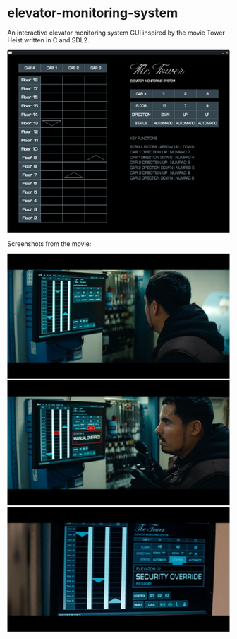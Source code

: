 # elevator-monitoring-system
An interactive elevator monitoring system GUI inspired by the movie Tower Heist written in C and SDL2.

![Screenshot](https://raw.githubusercontent.com/tomastoews/elevator-monitoring-system/main/pictures/screenshot.png?raw=true)

Screenshots from the movie:

![Screenshot](https://raw.githubusercontent.com/tomastoews/elevator-monitoring-system/main/pictures/GUI1.png?raw=true)
![Screenshot](https://raw.githubusercontent.com/tomastoews/elevator-monitoring-system/main/pictures/GUI2.png?raw=true)
![Screenshot](https://raw.githubusercontent.com/tomastoews/elevator-monitoring-system/main/pictures/GUI3.png?raw=true)
